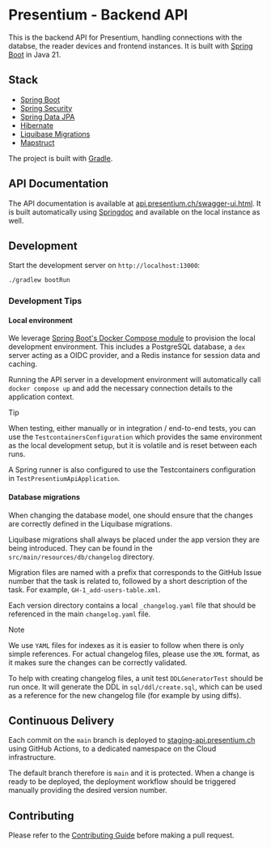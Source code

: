# Presentium - Backend API

This is the backend API for Presentium, handling connections with the databse, the reader devices and frontend
instances. It is built with [Spring Boot](https://spring.io/projects/spring-boot) in Java 21.

## Stack

- [Spring Boot](https://spring.io/projects/spring-boot)
- [Spring Security](https://spring.io/projects/spring-security)
- [Spring Data JPA](https://spring.io/projects/spring-data-jpa)
- [Hibernate](https://hibernate.org/)
- [Liquibase Migrations](https://www.liquibase.com/)
- [Mapstruct](https://mapstruct.org/)

The project is built with [Gradle](https://gradle.org/).

## API Documentation

The API documentation is available at [api.presentium.ch/swagger-ui.html](https://api.presentium.ch/swagger-ui.html).
It is built automatically using [Springdoc](https://springdoc.org/) and available on the local instance as well.

## Development

Start the development server on `http://localhost:13000`:

```bash
./gradlew bootRun
```

### Development Tips

#### Local environment

We leverage
[Spring Boot's Docker Compose module](https://docs.spring.io/spring-boot/reference/features/dev-services.html#features.dev-services.docker-compose)
to provision the local development environment. This includes a PostgreSQL database, a `dex` server acting as a OIDC
provider, and a Redis instance for session data and caching.

Running the API server in a development environment will automatically call `docker compose up` and add the necessary
connection details to the application context.

> [!TIP]
> When testing, either manually or in integration / end-to-end tests, you can use the `TestcontainersConfiguration` which
> provides the same environment as the local development setup, but it is volatile and is reset between each runs.
> 
> A Spring runner is also configured to use the Testcontainers configuration in `TestPresentiumApiApplication`.

#### Database migrations

When changing the database model, one should ensure that the changes are correctly defined in the Liquibase migrations.

Liquibase migrations shall always be placed under the app version they are being introduced. They can be found in the
`src/main/resources/db/changelog` directory.

Migration files are named with a prefix that corresponds to the GitHub Issue number that the task is related to,
followed by a short description of the task. For example, `GH-1_add-users-table.xml`.

Each version directory contains a local `_changelog.yaml` file that should be referenced in the main `changelog.yaml`
file.

> [!NOTE]
> We use `YAML` files for indexes as it is easier to follow when there is only simple references.
> For actual changelog files, please use the `XML` format, as it makes sure the changes can be correctly validated.

To help with creating changelog files, a unit test `DDLGeneratorTest` should be run once. It will generate the DDL in
`sql/ddl/create.sql`, which can be used as a reference for the new changelog file (for example by using diffs).

## Continuous Delivery

Each commit on the `main` branch is deployed to [staging-api.presentium.ch](https://staging-api.presentium.ch)
using GitHub Actions, to a dedicated namespace on the Cloud infrastructure.

The default branch therefore is `main` and it is protected. When a change is ready to be deployed,
the deployment workflow should be triggered manually providing the desired version number.

## Contributing

Please refer to the [Contributing Guide][contributing] before making a pull request.

[contributing]: https://github.com/presentium/meta/blob/main/CONTRIBUTING.md
